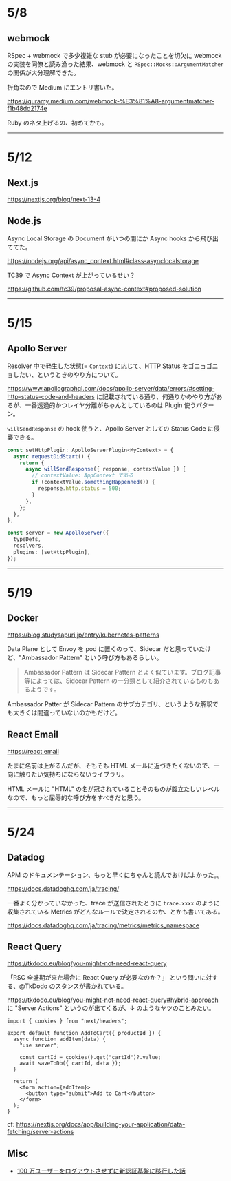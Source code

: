 # 5/8

## webmock

RSpec + webmock で多少複雑な stub が必要になったことを切欠に webmock の実装を同僚と読み漁った結果、webmock と `RSpec::Mocks::ArgumentMatcher` の関係が大分理解できた。

折角なので Medium にエントリ書いた。

https://quramy.medium.com/webmock-%E3%81%A8-argumentmatcher-f1b48dd2174e

Ruby のネタ上げるの、初めてかも。

---

# 5/12

## Next.js

https://nextjs.org/blog/next-13-4

## Node.js

Async Local Storage の Document がいつの間にか Async hooks から飛び出ててた。

https://nodejs.org/api/async_context.html#class-asynclocalstorage

TC39 で Async Context が上がっているせい？

https://github.com/tc39/proposal-async-context#proposed-solution

---

# 5/15

## Apollo Server

Resolver 中で発生した状態(= `Context`) に応じて、HTTP Status をゴニョゴニョしたい、というときのやり方について。

https://www.apollographql.com/docs/apollo-server/data/errors/#setting-http-status-code-and-headers に記載されている通り、何通りかのやり方があるが、一番透過的かつレイヤ分離がちゃんとしているのは Plugin 使うパターン。

`willSendResponse` の hook 使うと、Apollo Server としての Status Code に侵襲できる。

```ts
const setHttpPlugin: ApolloServerPlugin<MyContext> = {
  async requestDidStart() {
    return {
      async willSendResponse({ response, contextValue }) {
        // contextValue: AppContext である
        if (contextValue.somethingHappenned()) {
          response.http.status = 500;
        }
      },
    };
  },
};

const server = new ApolloServer({
  typeDefs,
  resolvers,
  plugins: [setHttpPlugin],
});
```

---

# 5/19

## Docker

https://blog.studysapuri.jp/entry/kubernetes-patterns

Data Plane として Envoy を pod に置くのって、Sidecar だと思っていたけど、"Ambassador Pattern" という呼び方もあるらしい。

> Ambassador Pattern は Sidecar Pattern とよく似ています。ブログ記事等によっては、Sidecar Pattern の一分類として紹介されているものもあるようです。

Ambassador Patter が Sidecar Pattern のサブカテゴリ、というような解釈でも大きくは間違っていないのかもだけど。

## React Email

https://react.email

たまに名前は上がるんだが、そもそも HTML メールに近づきたくないので、一向に触りたい気持ちにならないライブラリ。

HTML メールに "HTML" の名が冠されていることそのものが腹立たしいレベルなので、もっと屈辱的な呼び方をすべきだと思う。

---

# 5/24

## Datadog

APM のドキュメンテーション、もっと早くにちゃんと読んでおけばよかった。。

https://docs.datadoghq.com/ja/tracing/

一番よく分かっていなかった、trace が送信されたときに `trace.xxxx` のように収集されている Metrics がどんなルールで決定されるのか、とかも書いてある。

https://docs.datadoghq.com/ja/tracing/metrics/metrics_namespace

## React Query

https://tkdodo.eu/blog/you-might-not-need-react-query

「RSC 全盛期が来た場合に React Query が必要なのか？」 という問いに対する、@TkDodo のスタンスが書かれている。

https://tkdodo.eu/blog/you-might-not-need-react-query#hybrid-approach に "Server Actions" というのが出てくるが、↓ のようなヤツのことみたい。

```tsx
import { cookies } from "next/headers";

export default function AddToCart({ productId }) {
  async function addItem(data) {
    "use server";

    const cartId = cookies().get("cartId")?.value;
    await saveToDb({ cartId, data });
  }

  return (
    <form action={addItem}>
      <button type="submit">Add to Cart</button>
    </form>
  );
}
```

cf: https://nextjs.org/docs/app/building-your-application/data-fetching/server-actions

## Misc

- [100 万ユーザーをログアウトさせずに新認証基盤に移行した話](https://engineering.visional.inc/blog/442/bizreach-authentication-infrastructure-migration/)

